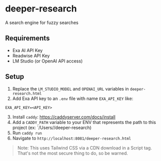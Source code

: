 # deeper-research
A search engine for fuzzy searches

## Requirements
- Exa AI API Key
- Readwise API Key
- LM Studio (or OpenAI API access)

## Setup

1. Replace the `LM_STUDIO_MODEL` and `OPENAI_URL` variables in `deeper-research.html`
2. Add Exa API key to an `.env` file with name `EXA_API_KEY` like:

```
EXA_API_KEY=<API_KEY>
```

3. Install `caddy`: https://caddyserver.com/docs/install
4. Add a `CADDY_PATH` variable to your ENV that represents the path to this project (ex: `/Users/<username>/deeper-research)
5. Run `caddy run`
6. Navigate to `http://localhost:8081/deeper-research.html`


> Note: This uses Tailwind CSS via a CDN download in a Script tag. That's not the most secure thing to do, so be warned.